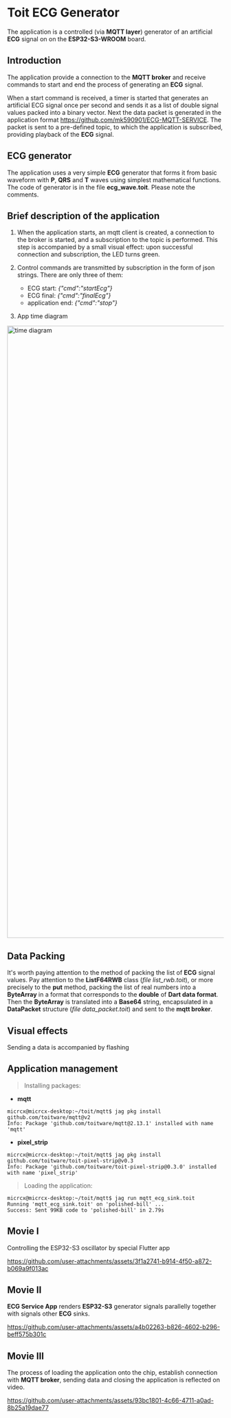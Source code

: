 # Toit ECG Generator

The application is a controlled (via __MQTT layer__) generator of an artificial __ECG__ signal on on the __ESP32-S3-WROOM__ board.

## Introduction

The application provide a connection to the __MQTT broker__ and receive commands to start and end the process of generating an __ECG__ signal.

When a start command is received, a timer is started that generates an artificial ECG signal once per second and sends it as a list of double signal values packed into a binary vector. Next the data packet is generated in the application format https://github.com/mk590901/ECG-MQTT-SERVICE. The packet is sent to a pre-defined topic, to which the application is subscribed, providing playback of the __ECG__ signal.

## ECG generator

The application uses a very simple __ECG__ generator that forms it from basic waveform with __P__, __QRS__ and __T__ waves using simplest mathematical functions. The code of generator is in the file __ecg_wave.toit__. Please note the comments.

## Brief description of the application

1) When the application starts, an mqtt client is created, a connection to the broker is started, and a subscription to the topic is performed. This step is accompanied by a small visual effect: upon successful connection and subscription, the LED turns green.
   
2) Control commands are transmitted by subscription in the form of json strings. There are only three of them:
   * ECG start: _{"cmd":"startEcg"}_
   * ECG final: _{"cmd":"finalEcg"}_
   * application end: _{"cmd":"stop"}_
     
3) App time diagram

 <img width="2406" height="1425" alt="time diagram" src="https://github.com/user-attachments/assets/bb540c91-caa0-4bdd-bd15-77daf87c3aed" />

## Data Packing

It's worth paying attention to the method of packing the list of __ECG__ signal values. Pay attention to the __ListF64RWB__ class (_file list_rwb.toit_), or more precisely to the __put__ method, packing the list of real numbers into a __ByteArray__ in a format that corresponds to the __double__ of __Dart data format__. Then the __ByteArray__ is translated into a __Base64__ string, encapsulated in a __DataPacket__ structure (_file data_packet.toit_) and sent to the __mqtt broker__.

## Visual effects

Sending a data is accompanied by flashing

## Application management

> Installing packages:

* __mqtt__
```
micrcx@micrcx-desktop:~/toit/mqtt$ jag pkg install github.com/toitware/mqtt@v2
Info: Package 'github.com/toitware/mqtt@2.13.1' installed with name 'mqtt'
```
* __pixel_strip__
```
micrcx@micrcx-desktop:~/toit/mqtt$ jag pkg install github.com/toitware/toit-pixel-strip@v0.3
Info: Package 'github.com/toitware/toit-pixel-strip@0.3.0' installed with name 'pixel_strip'
```

> Loading the application:

```
micrcx@micrcx-desktop:~/toit/mqtt$ jag run mqtt_ecg_sink.toit
Running 'mqtt_ecg_sink.toit' on 'polished-bill' ...
Success: Sent 99KB code to 'polished-bill' in 2.79s
```

## Movie I

Controlling the ESP32-S3 oscillator by special Flutter app

https://github.com/user-attachments/assets/3f1a2741-b914-4f50-a872-b069a9f013ac

## Movie II

__ECG Service App__ renders __ESP32-S3__ generator signals parallelly together with signals other __ECG__ sinks.

https://github.com/user-attachments/assets/a4b02263-b826-4602-b296-beff575b301c

## Movie III

The process of loading the application onto the chip, establish connection with __MQTT broker__, sending data and closing the application is reflected on video.

https://github.com/user-attachments/assets/93bc1801-4c66-4711-a0ad-8b25a19dae77

